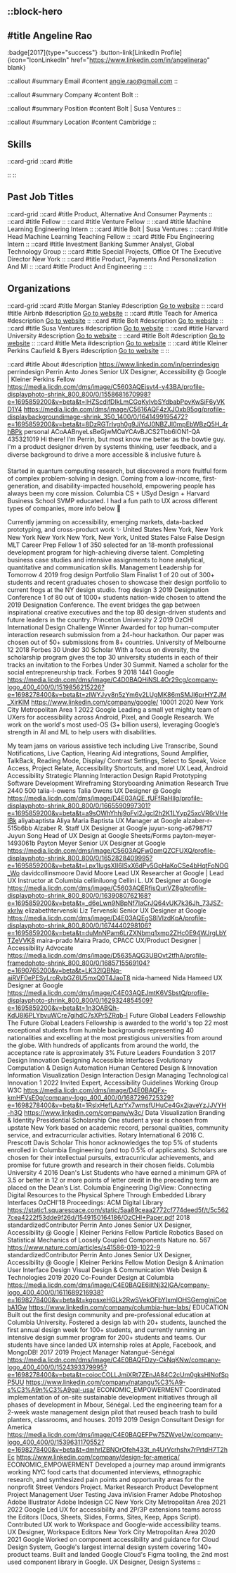 ::block-hero
---
#title
Angeline Rao
---

:badge[2017]{type="success"}
:button-link[LinkedIn Profile]{icon="IconLinkedIn" href="https://www.linkedin.com/in/angelinerao" blank}

::callout
#summary
Email
#content
angie.rao@gmail.com
::

::callout
#summary
Company
#content
Bolt
::

::callout
#summary
Position
#content
Bolt | Susa Ventures
::

::callout
#summary
Location
#content
Cambridge
::

## Skills
::card-grid
::card
#title

::
::

## Past Job Titles
::card-grid
::card
#title
Product, Alternative And Consumer Payments
::
::card
#title
Fellow
::
::card
#title
Venture Fellow
::
::card
#title
Machine Learning Engineering Intern
::
::card
#title
Bolt | Susa Ventures
::
::card
#title
Head Machine Learning Teaching Fellow
::
::card
#title
Fbu Engineering Intern
::
::card
#title
Investment Banking Summer Analyst, Global Technology Group
::
::card
#title
Special Projects, Office Of The Executive Director New York
::
::card
#title
Product, Payments And Personalization And Ml
::
::card
#title
Product And Engineering
::
::

## Organizations
::card-grid
::card
#title
Morgan Stanley
#description
[Go to website](morganstanley.com)
::
::card
#title
Airbnb
#description
[Go to website](airbnb.com)
::
::card
#title
Teach for America
#description
[Go to website](teachforamerica.org)
::
::card
#title
Bolt
#description
[Go to website](bolt.eu)
::
::card
#title
Susa Ventures
#description
[Go to website](susaventures.com)
::
::card
#title
Harvard University
#description
[Go to website](harvard.edu)
::
::card
#title
Bolt
#description
[Go to website](bolt.com)
::
::card
#title
Meta
#description
[Go to website](meta.com)
::
::card
#title
Kleiner Perkins Caufield & Byers
#description
[Go to website](kpcb.com)
::
::

::card
#title
About
#description
https://www.linkedin.com/in/perrindesign perrindesign Perrin Anto Jones Senior UX Designer, Accessibility @ Google | Kleiner Perkins Fellow https://media.licdn.com/dms/image/C5603AQEjsvt4-y43BA/profile-displayphoto-shrink_800_800/0/1558681670998?e=1695859200&v=beta&t=lHZScdifDIkLmCGqKyIvbSYdbabPpvKwSiF6yVKD1Y4 https://media.licdn.com/dms/image/C5616AQF4zXJOxb95qg/profile-displaybackgroundimage-shrink_350_1400/0/1641499195472?e=1695859200&v=beta&t=8DzRGTrIvgh0g9JiYdJ0NBZJI0mpEbWBzQ5H_4rhBPk personal ACoAABnyeLsBeGjwMOaYCAvBJCS2Tbb6lON1-QA 435321019 Hi there! I’m Perrin, but most know me better as the bowtie guy. I'm a product designer driven by systems thinking, user feedback, and a diverse background to drive a more accessible & inclusive future ♿️

Started in quantum computing research, but discovered a more fruitful form of complex problem-solving in design. Coming from a low-income, first-generation, and disability-impacted household, empowering people has always been my core mission. Columbia CS + USyd Design + Harvard Business School SVMP educated. I had a fun path to UX across different types of companies, more info below 💼

Currently jamming on accessibility, emerging markets, data-backed prototyping, and cross-product work ✨ United States New York, New York New York New York New York, New York, United States False False Design MLT Career Prep Fellow 1 of 350 selected for an 18-month professional development program for high-achieving diverse talent. Completing business case studies and intensive assignments to hone analytical, quantitative and communication skills. Management Leadership for Tomorrow  4 2019 frog design Portfolio Slam Finalist 1 of 20 out of 300+ students and recent graduates chosen to showcase their design portfolio to current frogs at the NY design studio. frog design 3 2019 Designation Conference 1 of 80 out of 1000+ students nation-wide chosen to attend the 2019 Designation Conference. The event bridges the gap between inspirational creative executives and the top 80 design-driven students and future leaders in the country. Princeton University 2 2019 OzCHI International Design Challenge Winner Awarded for top human-computer interaction research submission from a 24-hour hackathon. Our paper was chosen out of 50+ submissions from 8+ countries. University of Melbourne 12 2018 Forbes 30 Under 30 Scholar With a focus on diversity, the scholarship program gives the top 30 university students in each of their tracks an invitation to the Forbes Under 30 Summit. Named a scholar for the social entrepreneurship track. Forbes 9 2018 1441 Google https://media.licdn.com/dms/image/C4D0BAQHiNSL4Or29cg/company-logo_400_400/0/1519856215226?e=1698278400&v=beta&t=zIWYJvy8n5zYm6y2LUgMK86mSMJl6prHYZJM_XirKlM https://www.linkedin.com/company/google/ 10001 2020 New York City Metropolitan Area 1 2022 Google Leading a small yet mighty team of UXers for accessibility across Android, Pixel, and Google Research. We work on the world's most used-OS (3+ billion users), leveraging Google’s strength in AI and ML to help users with disabilities.

My team jams on various assistive tech including Live Transcribe, Sound Notifications, Live Caption, Hearing Aid integrations, Sound Amplifier, TalkBack, Reading Mode, Display/ Contrast Settings, Select to Speak, Voice Access, Project Relate, Accessibility Shortcuts, and more! UX Lead, Android Accessibility Strategic Planning Interaction Design Rapid Prototyping Software Development Wireframing Storyboarding Animation Research True 2440 500 talia-l-owens Talia Owens UX Designer @ Google https://media.licdn.com/dms/image/D4E03AQE_fUFfRaHIlg/profile-displayphoto-shrink_800_800/0/1665590997301?e=1695859200&v=beta&t=a9sOWhYhhj9oFvl2Jgcl2h2K1LYyp25xcVR6rVHeIBk aliyabaptista Aliya Maria Baptista UX Manager at Google alzaber-r-515b6bb Alzaber R. Staff UX Designer at Google juyun-song-a6798717 Juyun Song Head of UX Design at Google Sheets/Forms payton-meyer-1493061b Payton Meyer Senior UX Designer at Google https://media.licdn.com/dms/image/C5603AQFw0pmQZCFUXQ/profile-displayphoto-shrink_800_800/0/1652828409995?e=1695859200&v=beta&t=Lpx1IugsXII6ISxX6dPv5GpHaKoCSe4bHqtFoNOG_Wo davidcollinsmoore David Moore Lead UX Researcher at Google | Lead UX Instructor at Columbia celliniluong Cellini L. UX Designer at Google https://media.licdn.com/dms/image/C5603AQERfisQunVZ8g/profile-displayphoto-shrink_800_800/0/1639080762168?e=1695859200&v=beta&t=_d6eLwn9NBpNf7IaCrJQ64vUK7k36Jh_73JSZ-xkrIw elizabethtervenski Liz Tervenski Senior UX Designer at Google https://media.licdn.com/dms/image/D4E03AQEgS8lVIzdKpA/profile-displayphoto-shrink_800_800/0/1674440298106?e=1695859200&v=beta&t=duMnNPam6LrZXNbmq1xmp2ZHc0E94WJrgLbYTZeVVK8 maira-prado Maira Prado, CPACC UX/Product Designer | Accessibility Advocate https://media.licdn.com/dms/image/D5635AQG3UBOvt2tfhA/profile-framedphoto-shrink_800_800/0/1685715569104?e=1690765200&v=beta&t=LK32lQBNq-aiRVF0ePESyLroRvbGZ6U5mxQ0T4JaoT8 nida-hameed Nida Hameed UX Designer at Google https://media.licdn.com/dms/image/C4E03AQEJmtK6VSbstQ/profile-displayphoto-shrink_800_800/0/1629324854509?e=1695859200&v=beta&t=1n3OABQh-KdU8l6PLYbvuWCre7gihdC7sXPr5ZRqb-I Future Global Leaders Fellowship The Future Global Leaders Fellowship is awarded to the world's top 22 most exceptional students from humble backgrounds representing 40 nationalities and excelling at the most prestigious universities from around the globe. With hundreds of applicants from around the world, the acceptance rate is approximately 3% Future Leaders Foundation 3 2017 Design Innovation Designing Accessible Interfaces Evolutionary Computation & Design Automation Human Centered Design & Innovation Information Visualization Design Interaction Design Managing Technological Innovation 1 2022 Invited Expert, Accessibility Guidelines Working Group W3C https://media.licdn.com/dms/image/D4E0BAQFx-kmHFVsE0g/company-logo_400_400/0/1687296725329?e=1698278400&v=beta&t=1RslxHefLAzrYx7wmsfUHuCe4Gx2javeYzJJVYH-h3Q https://www.linkedin.com/company/w3c/ Data Visualization Branding & Identity Presidential Scholarship One student a year is chosen from upstate New York based on academic record, personal qualities, community service, and extracurricular activities. Rotary International 6 2016 C. Prescott Davis Scholar This honor acknowledges the top 5% of students enrolled in Columbia Engineering (and top 0.5% of applicants). Scholars are chosen for their intellectual pursuits, extracurricular achievements, and promise for future growth and research in their chosen fields. Columbia University 4 2016 Dean's List  Students who have earned a minimum GPA of 3.5 or better in 12 or more points of letter credit in the preceding term are placed on the Dean’s List. Columbia Engineering DigiView: Connecting Digital Resources to the Physical Sphere Through Embedded Library Interfaces OzCHI'18 Proceedings: ACM Digital Library https://static1.squarespace.com/static/5aa89ceaa2772cf774deed5f/t/5c5627cea4222f53dde9f26d/1549150164186/OzCHI+Paper.pdf 2018 standardizedContributor Perrin Anto Jones Senior UX Designer, Accessibility @ Google | Kleiner Perkins Fellow Particle Robotics Based on Statistical Mechanics of Loosely Coupled Components Nature no. 567 https://www.nature.com/articles/s41586-019-1022-9 standardizedContributor Perrin Anto Jones Senior UX Designer, Accessibility @ Google | Kleiner Perkins Fellow Motion Design & Animation User Interface Design  Visual Design & Communication Web Design & Technologies 2019 2020 Co-Founder Design at Columbia https://media.licdn.com/dms/image/C4E0BAQE6iltNj32IGA/company-logo_400_400/0/1611689216938?e=1698278400&v=beta&t=kgpsxeHGLk2RwSVekOFbYIxmIOHSGemgIniCoebA1Gw https://www.linkedin.com/company/columbia-hue-labs/ EDUCATION Built out the first design community and pre-professional education at Columbia University. Fostered a design lab with 20+ students, launched the first annual design week for 100+ students, and currently running an intensive design summer program for 200+ students and teams. Our students have since landed UX internship roles at Apple, Facebook, and MongoDB! 2017 2019 Project Manager Natangué-Sénégal https://media.licdn.com/dms/image/C4E0BAQFDzy-CkNqKNw/company-logo_400_400/0/1524393379995?e=1698278400&v=beta&t=coiocCOLLJmiXRt7ZEnJA84C2cUm0gksHINofSpP5UU https://www.linkedin.com/company/natangu%C3%A9-s%C3%A9n%C3%A9gal-usa/ ECONOMIC_EMPOWERMENT Coordinated implementation of on-site sustainable development initiatives through all phases of development in Mbour, Sénégal. Led the engineering team for a 2-week waste management design pilot that reused beach trash to build planters, classrooms, and houses. 2019 2019 Design Consultant Design for America https://media.licdn.com/dms/image/C4E0BAQEFPw75ZWyeUw/company-logo_400_400/0/1539631170552?e=1698278400&v=beta&t=dmhrlZBNOrOfeh433t_n4UrVcrhshx7rPrtdH7T2hEc https://www.linkedin.com/company/design-for-america/ ECONOMIC_EMPOWERMENT Developed a journey map around immigrants working NYC food carts that documented interviews, ethnographic research, and synthesized pain points and opportunity areas for the nonprofit Street Vendors Project. Market Research Product Development Project Management User Testing Java inVision Framer Adobe Photoshop Adobe Illustrator Adobe Indesign CC New York City Metropolitan Area 2021 2022 Google Led UX for accessibility and 2P/3P extensions teams across the Editors (Docs, Sheets, Slides, Forms, Sites, Keep, Apps Script). Contributed UX work to Workspace and Google-wide accessibility teams. UX Designer, Workspace Editors New York City Metropolitan Area 2020 2021 Google Worked on component accessibility and guidance for Cloud Design System, Google's largest internal design system covering 140+ product teams. Built and landed Google Cloud's Figma tooling, the 2nd most used component library in Google. UX Designer, Design Systems
::
